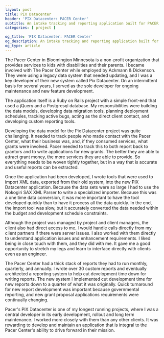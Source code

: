 ```yaml
---
layout: post
title: PIX Datacenter
header: 'PIX Datacenter: PACER Center'
subtitle: An intake tracking and reporting application built for PACER
categories: [ project ]

og_title: 'PIX Datacenter: PACER Center'
og_description: An intake tracking and reporting application built for PACER
og_type: article
---
```


The Pacer Center in Bloomington Minnesota is a non-profit organization that provides services to kids with disabilities and their parents. I became involved with The Pacer Center while employed by Ackmann & Dickenson. They were using a legacy data system that needed updating, and I was a key developer of their new system called Pix Datacenter. On an intermittent basis for several years, I served as the sole developer for ongoing maintenance and new feature development.

The application itself is a Ruby on Rails project with a simple front-end that used a jQuery and a Postgresql database. My responsibilities were building the data models, developing data migration tools, planning deployment schedules, tracking active bugs, acting as the direct client contact, and developing custom reporting tools.

Developing the data model for the Pix Datacenter project was quite challenging. It needed to track people who made contact with the Pacer Center, what their business was, and, if they consumed services, what grants were involved. Pacer needed to track this to both report back to grantors and to write applications for new grants. The better they are able to attract grant money, the more services they are able to provide. So everything needs to be woven tightly together, but in a way that is accurate and useful reports can be extracted.

Once the application had been developed, I wrote tools that were used to import XML data, exported from their old system, into the new PIX Datacenter application. Because the data sets were so large I had to use the Nokogiri SAX XML Parser to write a specialized importer. Because this was a one time data conversion, it was more important to have the tool developed quickly than to have it process all the data quickly. In the end, the import tool was slow, but it accurately converted the data needed within the budget and development schedule constraints.

Although the project was managed by project and client managers, the client also had direct access to me. I would handle calls directly from my client partners if there were server issues. I also worked with them directly to understand application issues and enhancement requirements. I liked being in close touch with them, and they did with me. It gave me a good opportunity to stretch my legs and learn to interface directly with clients even as an engineer.

The Pacer Center had a thick stack of reports they had to run monthly, quarterly, and annually. I wrote over 30 custom reports and eventually architected a reporting system to help cut development time down for writing reports. The new system I implemented cut development time for new reports down to a quarter of what it was originally. Quick turnaround for new report development was important because governmental reporting, and new grant proposal applications requirements were continually changing.

Pacer's PIX Datacenter is one of my longest running projects, where I was a central developer in its early development, rollout and long term maintenance. I worked more closely with them than any other clients. It was rewarding to develop and maintain an application that is integral to the Pacer Center's ability to drive forward in their mission.
